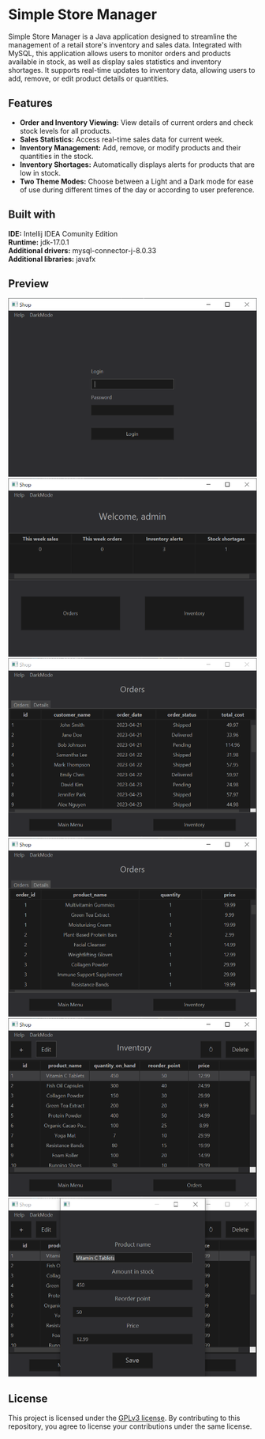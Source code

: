 
# Simple Store Manager

Simple Store Manager is a Java application designed to streamline the management of a retail store's inventory and sales data. Integrated with MySQL, this application allows users to monitor orders and products available in stock, as well as display sales statistics and inventory shortages. It supports real-time updates to inventory data, allowing users to add, remove, or edit product details or quantities.

## Features

- **Order and Inventory Viewing:** View details of current orders and check stock levels for all products.
- **Sales Statistics:** Access real-time sales data for current week.
- **Inventory Management:** Add, remove, or modify products and their quantities in the stock.
- **Inventory Shortages:** Automatically displays alerts for products that are low in stock.
- **Two Theme Modes:** Choose between a Light and a Dark mode for ease of use during different times of the day or according to user preference.

## Built with

**IDE:** Intellij IDEA Comunity Edition  
**Runtime:** jdk-17.0.1  
**Additional drivers:** mysql-connector-j-8.0.33  
**Additional libraries:** javafx


## Preview
![Start Screen](screenshots/start.PNG "Start Screen")
![Main](screenshots/main.PNG "Main")
![Orders](screenshots/orders.PNG "Orders")
![Details](screenshots/details.PNG "Details")
![Inventory](screenshots/inventory.PNG "Inventory")
![Edit](screenshots/edit.PNG "Edit")

## License

This project is licensed under the [GPLv3 license](https://www.gnu.org/licenses/gpl-3.0.en.html). By contributing to this repository, you agree to license your contributions under the same license.
